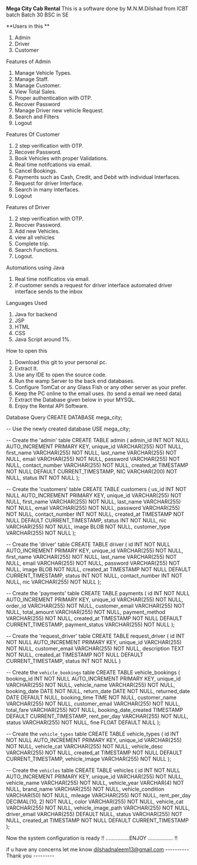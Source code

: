 **Mega City Cab Rental**
This is a software done by M.N.M.Dilshad from ICBT batch Batch 30 BSC in SE 

**Users in this **
1)  Admin
2)  Driver
3)  Customer

Features of Admin 
   1) Manage Vehicle Types.
   2) Manage Staff.
   3) Manage Customer.
   4) View Total Sales.
   5) Proper authentication with OTP.
   6) Recover Password
   7) Manage Driver new vehicle Request.
   8) Search and Filters
   9) Logout

Features Of Customer
  1)  2 step verification with OTP.
  2)  Recover Password.
  3)  Book Vehicles with proper Validations.
  4)  Real time notifcations via email.
  5)  Cancel Bookings.
  6)  Payments such as Cash, Credit, and Debit with individual Interfaces.
  7)  Request for driver Interface.
  8)  Search in many interfaces.
  9)  Logout

  Features of Driver  
  1)  2 step verification with OTP.
  2)  Reocver Password.
  3)  Add new Vehicles.
  4)  view all vehicles
  5)  Complete trip.
  6)  Search Functions.
  7)  Logout.

Automations using Java 
1) Real time notificatios via email.
2) if customer sends a request for driver interface automated driver interface sends to the inbox

Languages Used 
1)  Java for backend
2)  JSP
3)  HTML
4)  CSS
5)  Java Script around 1%.

How to open this 
1) Download this git to your personal pc.
2) Extract It.
3) Use any IDE to open the source code.
4) Run the wamp Server to the back end databases.
5) Configure TomCat or any Glass Fish or any other server as your prefer.
6) Keep the PC online to the email uses. (to send a email we need data)
7) Extract the Database given below in your MYSQL.
8) Enjoy the Rental API Software.


Database Query 
CREATE DATABASE mega_city;

-- Use the newly created database
USE mega_city;

-- Create the 'admin' table
CREATE TABLE admin (
    admin_id INT NOT NULL AUTO_INCREMENT PRIMARY KEY,
    unique_id VARCHAR(255) NOT NULL,
    first_name VARCHAR(255) NOT NULL,
    last_name VARCHAR(255) NOT NULL,
    email VARCHAR(255) NOT NULL,
    password VARCHAR(255) NOT NULL,
    contact_number VARCHAR(255) NOT NULL,
    created_at TIMESTAMP NOT NULL DEFAULT CURRENT_TIMESTAMP,
    NIC VARCHAR(200) NOT NULL,
    status INT NOT NULL
);

-- Create the 'customers' table
CREATE TABLE customers (
    us_id INT NOT NULL AUTO_INCREMENT PRIMARY KEY,
    unique_id VARCHAR(255) NOT NULL,
    first_name VARCHAR(255) NOT NULL,
    last_name VARCHAR(255) NOT NULL,
    email VARCHAR(255) NOT NULL,
    password VARCHAR(255) NOT NULL,
    contact_number INT NOT NULL,
    created_at TIMESTAMP NOT NULL DEFAULT CURRENT_TIMESTAMP,
    status INT NOT NULL,
    nic VARCHAR(255) NOT NULL,
    image BLOB NOT NULL,
    customer_type VARCHAR(255) NOT NULL
);

-- Create the 'driver' table
CREATE TABLE driver (
    id INT NOT NULL AUTO_INCREMENT PRIMARY KEY,
    unique_id VARCHAR(255) NOT NULL,
    first_name VARCHAR(255) NOT NULL,
    last_name VARCHAR(255) NOT NULL,
    email VARCHAR(255) NOT NULL,
    password VARCHAR(255) NOT NULL,
    image BLOB NOT NULL,
    created_at TIMESTAMP NOT NULL DEFAULT CURRENT_TIMESTAMP,
    status INT NOT NULL,
    contact_number INT NOT NULL,
    nic VARCHAR(255) NOT NULL
);

-- Create the 'payments' table
CREATE TABLE payments (
    id INT NOT NULL AUTO_INCREMENT PRIMARY KEY,
    unique_id VARCHAR(255) NOT NULL,
    order_id VARCHAR(255) NOT NULL,
    customer_email VARCHAR(255) NOT NULL,
    total_amount VARCHAR(255) NOT NULL,
    payment_method VARCHAR(255) NOT NULL,
    created_at TIMESTAMP NOT NULL DEFAULT CURRENT_TIMESTAMP,
    payment_status VARCHAR(255) NOT NULL
);

-- Create the 'request_driver' table
CREATE TABLE request_driver (
    id INT NOT NULL AUTO_INCREMENT PRIMARY KEY,
    unique_id VARCHAR(255) NOT NULL,
    customer_email VARCHAR(255) NOT NULL,
    description TEXT NOT NULL,
    created_at TIMESTAMP NOT NULL DEFAULT CURRENT_TIMESTAMP,
    status INT NOT NULL
)

-- Create the `vehicle_bookings` table
CREATE TABLE vehicle_bookings (
    booking_id INT NOT NULL AUTO_INCREMENT PRIMARY KEY,
    unique_id VARCHAR(255) NOT NULL,
    vehicle_name VARCHAR(255) NOT NULL,
    booking_date DATE NOT NULL,
    return_date DATE NOT NULL,
    returned_date DATE DEFAULT NULL,
    booking_time TIME NOT NULL,
    customer_name VARCHAR(255) NOT NULL,
    customer_email VARCHAR(255) NOT NULL,
    total_fare VARCHAR(255) NOT NULL,
    booking_date_created TIMESTAMP DEFAULT CURRENT_TIMESTAMP,
    rent_per_day VARCHAR(255) NOT NULL,
    status VARCHAR(255) NOT NULL,
    fine FLOAT DEFAULT NULL
);

-- Create the `vehicle_types` table
CREATE TABLE vehicle_types (
    id INT NOT NULL AUTO_INCREMENT PRIMARY KEY,
    unique_id VARCHAR(255) NOT NULL,
    vehicle_cat VARCHAR(255) NOT NULL,
    vehicle_desc VARCHAR(255) NOT NULL,
    created_at TIMESTAMP NOT NULL DEFAULT CURRENT_TIMESTAMP,
    vehicle_image VARCHAR(255) NOT NULL
);

-- Create the `vehicles` table
CREATE TABLE vehicles (
    id INT NOT NULL AUTO_INCREMENT PRIMARY KEY,
    unique_id VARCHAR(255) NOT NULL,
    vehicle_name VARCHAR(255) NOT NULL,
    vehicle_year VARCHAR(4) NOT NULL,
    brand_name VARCHAR(255) NOT NULL,
    vehicle_condition VARCHAR(50) NOT NULL,
    mileage VARCHAR(255) NOT NULL,
    rent_per_day DECIMAL(10, 2) NOT NULL,
    color VARCHAR(255) NOT NULL,
    vehicle_cat VARCHAR(255) NOT NULL,
    vehicle_image_path VARCHAR(255) NOT NULL,
    driver_email VARCHAR(255) DEFAULT NULL,
    status VARCHAR(255) NOT NULL,
    created_at TIMESTAMP NOT NULL DEFAULT CURRENT_TIMESTAMP
);

Now the system configuration is ready 
!! ................ENJOY ................. !! 

if u have any concerns let me know dilshadnaleem13@gmail.com 
---------- Thank you ---------
  

